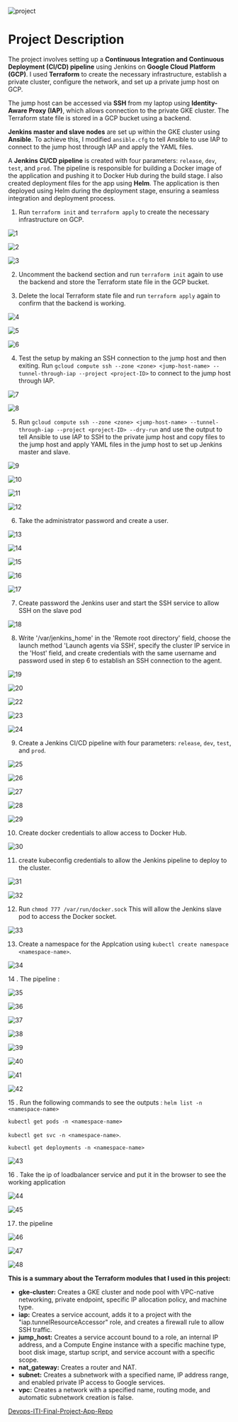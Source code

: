 ![project](project.png)

# Project Description

The project involves setting up a **Continuous Integration and Continuous Deployment (CI/CD) pipeline** using Jenkins on **Google Cloud Platform (GCP)**. I used **Terraform** to create the necessary infrastructure, establish a private cluster, configure the network, and set up a private jump host on GCP.

The jump host can be accessed via **SSH** from my laptop using **Identity-Aware Proxy (IAP)**, which allows connection to the private GKE cluster. The Terraform state file is stored in a GCP bucket using a backend.

**Jenkins master and slave nodes** are set up within the GKE cluster using **Ansible**. To achieve this, I modified `ansible.cfg` to tell Ansible to use IAP to connect to the jump host through IAP and apply the YAML files.

A **Jenkins CI/CD pipeline** is created with four parameters: `release`, `dev`, `test`, and `prod`. The pipeline is responsible for building a Docker image of the application and pushing it to Docker Hub during the build stage. I also created deployment files for the app using **Helm**. The application is then deployed using Helm during the deployment stage, ensuring a seamless integration and deployment process.



1. Run `terraform init` and `terraform apply` to create the necessary infrastructure on GCP.

![1](Screenshots/1.png)

![2](Screenshots/2.png)

![3](Screenshots/3.png)

2. Uncomment the backend section and run `terraform init` again to use the backend and store the Terraform state file in the GCP bucket.


3. Delete the local Terraform state file and run `terraform apply` again to confirm that the backend is working.

![4](Screenshots/4.png)

![5](Screenshots/5.png)

![6](Screenshots/6.png)


4. Test the setup by making an SSH connection to the jump host and then exiting. Run `gcloud compute ssh --zone <zone> <jump-host-name> --tunnel-through-iap --project <project-ID>` to connect to the jump host through IAP.

![7](Screenshots/7.png)

![8](Screenshots/8.png)

5. Run `gcloud compute ssh --zone <zone> <jump-host-name> --tunnel-through-iap --project <project-ID> --dry-run` and use the output to tell Ansible to use IAP to SSH to the private jump host and copy files to the jump host and apply YAML files in the jump host to set up Jenkins master and slave.

![9](Screenshots/9.png)

![10](Screenshots/10.png)

![11](Screenshots/11.png)

![12](Screenshots/12.png)

6. Take the administrator password and create a user.

![13](Screenshots/13.png)

![14](Screenshots/14.png)

![15](Screenshots/15.png)

![16](Screenshots/16.png)

![17](Screenshots/17.png)

7. Create password the Jenkins user and start the SSH service to allow SSH on the slave pod

![18](Screenshots/18.png)

8. Write '/var/jenkins_home' in the 'Remote root directory' field, choose the launch method 'Launch agents via SSH', specify the cluster IP service in the 'Host' field, and create credentials with the same username and password used in step 6 to establish an SSH connection to the agent.

![19](Screenshots/19.png)

![20](Screenshots/21.png)

![22](Screenshots/22.png)

![23](Screenshots/23.png)

![24](Screenshots/24.png)

9. Create a Jenkins CI/CD pipeline with four parameters: `release`, `dev`, `test`, and `prod`.

![25](Screenshots/25.png)

![26](Screenshots/26.png)

![27](Screenshots/27.png)

![28](Screenshots/28.png)

![29](Screenshots/29.png)


10. Create docker credentials to allow access to Docker Hub.

![30](Screenshots/30.png)


11. create kubeconfig credentials to allow the Jenkins pipeline to deploy to the cluster.

![31](Screenshots/31.png)

![32](Screenshots/32.png)

12. Run `chmod 777 /var/run/docker.sock` This will allow the Jenkins slave pod to access the Docker socket.


![33](Screenshots/33.png)


13. Create a namespace for the Applcation using `kubectl create namespace <namespace-name>`.

![34](Screenshots/34.png)

14 . The pipeline :

![35](Screenshots/35.png)

![36](Screenshots/36.png)

![37](Screenshots/37.png)

![38](Screenshots/38.png)

![39](Screenshots/39.png)

![40](Screenshots/40.png)

![41](Screenshots/41.png)

![42](Screenshots/42.png)


15 . Run the following commands to see the outputs : `helm list -n <namespace-name>` 

`kubectl get pods -n <namespace-name>` 

`kubectl get svc -n <namespace-name>`.

`kubectl get deployments -n <namespace-name>`

![43](Screenshots/43.png)





16 . Take the ip of loadbalancer service and put it in the browser to see the working application

![44](Screenshots/44.png)

![45](Screenshots/45.png)


17. the pipeline

![46](Screenshots/46.png)

![47](Screenshots/47.png)

![48](Screenshots/48.png)





**This is a summary about the Terraform modules that I used in this project:**
- **gke-cluster:** Creates a GKE cluster and node pool with VPC-native networking, private endpoint, specific IP allocation policy, and machine type.
- **iap:** Creates a service account, adds it to a project with the "iap.tunnelResourceAccessor" role, and creates a firewall rule to allow SSH traffic.
- **jump_host:** Creates a service account bound to a role, an internal IP address, and a Compute Engine instance with a specific machine type, boot disk image, startup script, and service account with a specific scope.
- **nat_gateway:** Creates a router and NAT.
- **subnet:** Creates a subnetwork with a specified name, IP address range, and enabled private IP access to Google services.
- **vpc:** Creates a network with a specified name, routing mode, and automatic subnetwork creation is false.


[Devops-ITI-Final-Project-App-Repo](https://github.com/AhmedIbrahim-CS/Devops-ITI-Final-Project-App-Repo.git)
